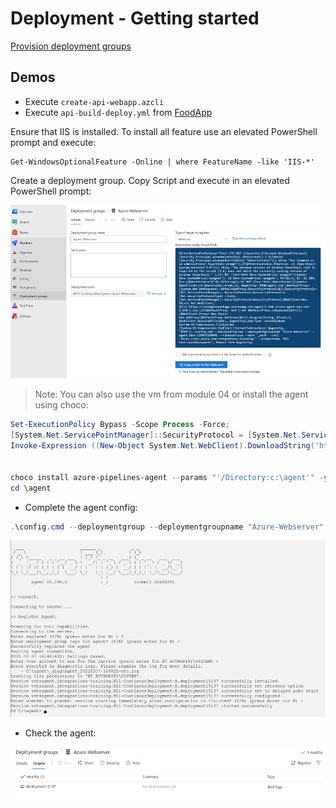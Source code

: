 # Deployment - Getting started

[Provision deployment groups](https://docs.microsoft.com/en-us/azure/devops/pipelines/process/deployment-jobs?view=azure-devops)


## Demos

- Execute `create-api-webapp.azcli`
- Execute `api-build-deploy.yml` from [FoodApp](https://github.com/arambazamba/food-app/blob/master/az-pipelines/api-build-deploy.yml)

Ensure that IIS is installed. To install all feature use an elevated PowerShell prompt and execute:

```
Get-WindowsOptionalFeature -Online | where FeatureName -like 'IIS-*'
```

Create a deployment group. Copy Script and execute in an elevated PowerShell prompt:

![create-deployment-grp](_images/create-deployment-grp.png)

>Note: You can also use the vm from module 04 or install the agent using choco:

```powershell
Set-ExecutionPolicy Bypass -Scope Process -Force; 
[System.Net.ServicePointManager]::SecurityProtocol = [System.Net.ServicePointManager]::SecurityProtocol -bor 3072; 
Invoke-Expression ((New-Object System.Net.WebClient).DownloadString('https://chocolatey.org/install.ps1'))


choco install azure-pipelines-agent --params "'/Directory:c:\agent'" -y
cd \agent
```

-   Complete the agent config:

```PowerShell
.\config.cmd --deploymentgroup --deploymentgroupname "Azure-Webserver" --agent $env:COMPUTERNAME --runasservice --work '_work' --url 'https://dev.azure.com/integrations-training/' --projectname 'M11-ContinousDeployment' --auth PAT --token exaymaqys....
```

![config-agent](_images/config-agent.png)

- Check the agent:

![check-targets](_images/check-targets.png)